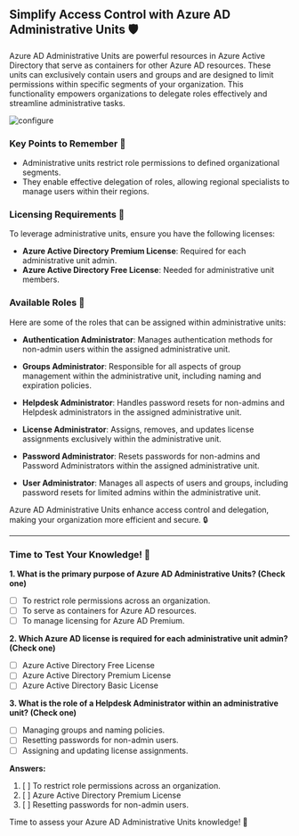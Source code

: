 ## Simplify Access Control with Azure AD Administrative Units 🛡️

Azure AD Administrative Units are powerful resources in Azure Active Directory that serve as containers for other Azure AD resources. These units can exclusively contain users and groups and are designed to limit permissions within specific segments of your organization. This functionality empowers organizations to delegate roles effectively and streamline administrative tasks.

![configure](https://learn.microsoft.com/en-us/training/wwl-azure/azure-active-directory/media/azure-administrative-units-48a28fba.png)
### Key Points to Remember 📌

- Administrative units restrict role permissions to defined organizational segments.
- They enable effective delegation of roles, allowing regional specialists to manage users within their regions.

### Licensing Requirements 📝

To leverage administrative units, ensure you have the following licenses:

- **Azure Active Directory Premium License**: Required for each administrative unit admin.
- **Azure Active Directory Free License**: Needed for administrative unit members.

### Available Roles 🚀

Here are some of the roles that can be assigned within administrative units:

- **Authentication Administrator**: Manages authentication methods for non-admin users within the assigned administrative unit.

- **Groups Administrator**: Responsible for all aspects of group management within the administrative unit, including naming and expiration policies.

- **Helpdesk Administrator**: Handles password resets for non-admins and Helpdesk administrators in the assigned administrative unit.

- **License Administrator**: Assigns, removes, and updates license assignments exclusively within the administrative unit.

- **Password Administrator**: Resets passwords for non-admins and Password Administrators within the assigned administrative unit.

- **User Administrator**: Manages all aspects of users and groups, including password resets for limited admins within the administrative unit.

Azure AD Administrative Units enhance access control and delegation, making your organization more efficient and secure. 🔒

---

### Time to Test Your Knowledge! 🧠

**1. What is the primary purpose of Azure AD Administrative Units? (Check one)**

- [ ] To restrict role permissions across an organization.
- [ ] To serve as containers for Azure AD resources.
- [ ] To manage licensing for Azure AD Premium.

**2. Which Azure AD license is required for each administrative unit admin? (Check one)**

- [ ] Azure Active Directory Free License
- [ ] Azure Active Directory Premium License
- [ ] Azure Active Directory Basic License

**3. What is the role of a Helpdesk Administrator within an administrative unit? (Check one)**

- [ ] Managing groups and naming policies.
- [ ] Resetting passwords for non-admin users.
- [ ] Assigning and updating license assignments.

**Answers:**

1. [ ] To restrict role permissions across an organization.
2. [ ] Azure Active Directory Premium License
3. [ ] Resetting passwords for non-admin users.

Time to assess your Azure AD Administrative Units knowledge! 🚀